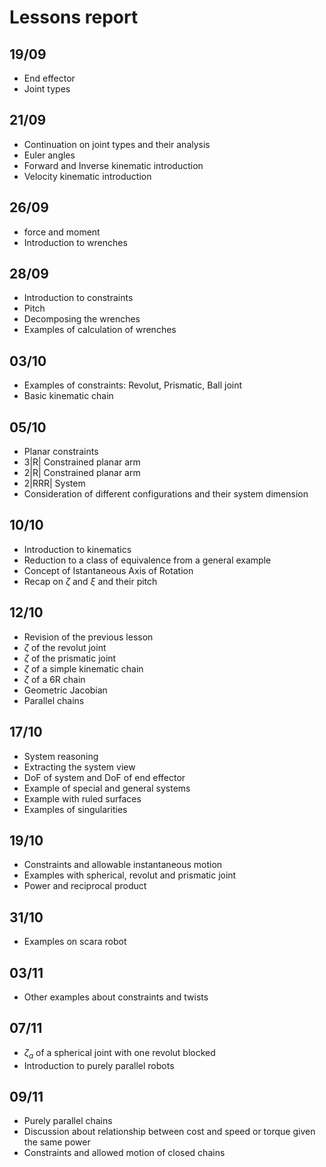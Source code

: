 # Lessons report

## 19/09
- End effector
- Joint types

## 21/09
- Continuation on joint types and their analysis
- Euler angles
- Forward and Inverse kinematic introduction
- Velocity kinematic introduction

## 26/09
- force and moment
- Introduction to wrenches

## 28/09
- Introduction to constraints
- Pitch
- Decomposing the wrenches
- Examples of calculation of wrenches

## 03/10
- Examples of constraints: Revolut, Prismatic, Ball joint
- Basic kinematic chain

## 05/10
- Planar constraints
- 3|R| Constrained planar arm
- 2|R| Constrained planar arm
- 2|RRR| System
- Consideration of different configurations and their system dimension

## 10/10
- Introduction to kinematics
- Reduction to a class of equivalence from a general example
- Concept of Istantaneous Axis of Rotation
- Recap on $\zeta$ and $\xi$ and their pitch

## 12/10
- Revision of the previous lesson
- $\zeta$ of the revolut joint
- $\zeta$ of the prismatic joint
- $\zeta$ of a simple kinematic chain
- $\zeta$ of a 6R chain
- Geometric Jacobian
- Parallel chains

## 17/10
- System reasoning
- Extracting the system view
- DoF of system and DoF of end effector
- Example of special and general systems
- Example with ruled surfaces
- Examples of singularities

## 19/10
- Constraints and allowable instantaneous motion
- Examples with spherical, revolut and prismatic joint
- Power and reciprocal product

## 31/10
- Examples on scara robot

## 03/11
- Other examples about constraints and twists
## 07/11
- $\zeta_a$ of a spherical joint with one revolut blocked
- Introduction to purely parallel robots
## 09/11
- Purely parallel chains
- Discussion about relationship between cost and speed or torque given the same power
- Constraints and allowed motion of closed chains
